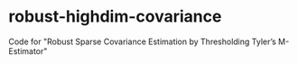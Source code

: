 # robust-highdim-covariance
Code for "Robust Sparse Covariance Estimation by Thresholding Tyler’s M-Estimator"
